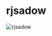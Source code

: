 # rjsadow

<p align="left"> <img src="https://komarev.com/ghpvc/?username=rjsadow&label=Profile%20views&color=0e75b6&style=flat" alt="rjsadow" /> </p>
